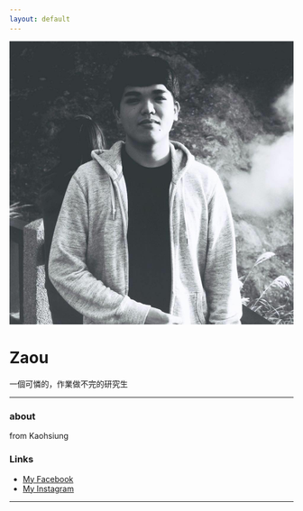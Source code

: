 ```yaml
---
layout: default
---
```


![avatar](14980693_1542364619113113_3050216391094690109_n.jpg)

# Zaou

一個可憐的，作業做不完的研究生
- - -

### about

from Kaohsiung

### Links

 * [My Facebook](https://www.facebook.com/zzaou)
 * [My Instagram](https://www.instagram.com/z.a.o.u/)
 

- - -
